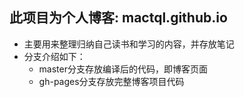 ## 此项目为个人博客: mactql.github.io
* 主要用来整理归纳自己读书和学习的内容，并存放笔记
* 分支介绍如下：
  * master分支存放编译后的代码，即博客页面
  * gh-pages分支存放完整博客项目代码

